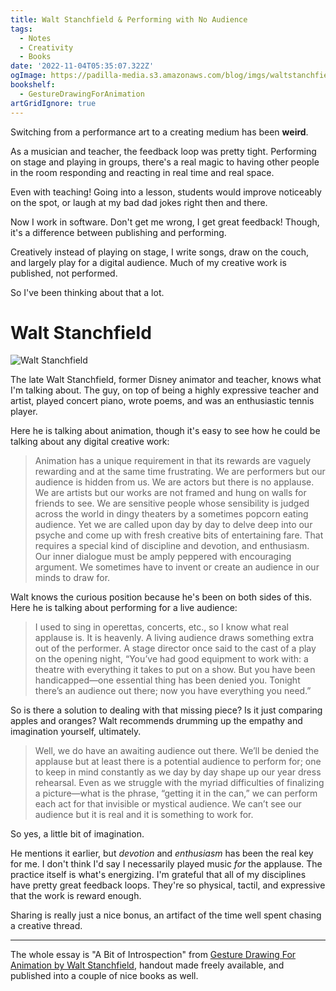 ```yaml
---
title: Walt Stanchfield & Performing with No Audience
tags:
  - Notes
  - Creativity
  - Books
date: '2022-11-04T05:35:07.322Z'
ogImage: https://padilla-media.s3.amazonaws.com/blog/imgs/waltstanchfield.jpeg
bookshelf:
  - GestureDrawingForAnimation
artGridIgnore: true
---
```


Switching from a performance art to a creating medium has been **weird**.

As a musician and teacher, the feedback loop was pretty tight. Performing on stage and playing in groups, there's a real magic to having other people in the room responding and reacting in real time and real space.

Even with teaching! Going into a lesson, students would improve noticeably on the spot, or laugh at my bad dad jokes right then and there.

Now I work in software. Don't get me wrong, I get great feedback! Though, it's a difference between publishing and performing.

Creatively instead of playing on stage, I write songs, draw on the couch, and largely play for a digital audience. Much of my creative work is published, not performed.

So I've been thinking about that a lot.

# Walt Stanchfield

![Walt Stanchfield](https://padilla-media.s3.amazonaws.com/blog/imgs/waltstanchfield.jpeg)

The late Walt Stanchfield, former Disney animator and teacher, knows what I'm talking about. The guy, on top of being a highly expressive teacher and artist, played concert piano, wrote poems, and was an enthusiastic tennis player.

Here he is talking about animation, though it's easy to see how he could be talking about any digital creative work:

> Animation has a unique requirement in that its rewards are vaguely rewarding and at the same time frustrating. We are performers but our audience is hidden from us. We are actors but there is no applause. We are artists but our works are not framed and hung on walls for friends to see. We are sensitive people whose sensibility is judged across the world in dingy theaters by a sometimes popcorn eating audience. Yet we are called upon day by day to delve deep into our psyche and come up with fresh creative bits of entertaining fare. That requires a special kind of discipline and devotion, and enthusiasm. Our inner dialogue must be amply peppered with encouraging argument. We sometimes have to invent or create an audience in our minds to draw for.

Walt knows the curious position because he's been on both sides of this. Here he is talking about performing for a live audience:

> I used to sing in operettas, concerts, etc., so I know what real applause is. It is heavenly. A living audience draws something extra out of the performer. A stage director once said to the cast of a play on the opening night, “You’ve had good equipment to work with: a theatre with everything it takes to put on a show. But you have been handicapped—one essential thing has been denied you. Tonight there’s an audience out there; now you have everything you need.”

So is there a solution to dealing with that missing piece? Is it just comparing apples and oranges? Walt recommends drumming up the empathy and imagination yourself, ultimately.

> Well, we do have an awaiting audience out there. We’ll be denied the applause but at least there is a potential audience to perform for; one to keep in mind constantly as we day by day shape up our year dress rehearsal. Even as we struggle with the myriad difficulties of finalizing a picture—what is the phrase, “getting it in the can,” we can perform each act for that invisible or mystical audience. We can’t see our audience but it is real and it is something to work for.

So yes, a little bit of imagination.

He mentions it earlier, but _devotion_ and _enthusiasm_ has been the real key for me. I don't think I'd say I necessarily played music _for_ the applause. The practice itself is what's energizing. I'm grateful that all of my disciplines have pretty great feedback loops. They're so physical, tactil, and expressive that the work is reward enough.

Sharing is really just a nice bonus, an artifact of the time well spent chasing a creative thread.

---

The whole essay is "A Bit of Introspection" from [Gesture Drawing For Animation by Walt Stanchfield](https://ia601302.us.archive.org/15/items/Gesture_Drawing_for_Animation/Gesture_Drawing_for_Animation.pdf), handout made freely available, and published into a couple of nice books as well.
